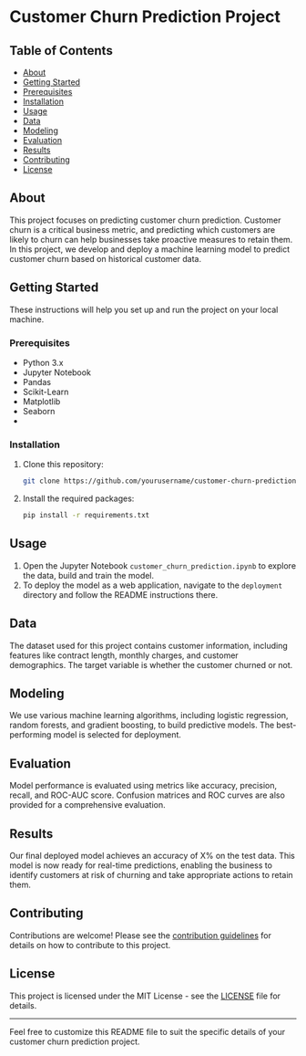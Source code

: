 
# Customer Churn Prediction Project

## Table of Contents

- [About](#about)
- [Getting Started](#getting-started)
- [Prerequisites](#prerequisites)
- [Installation](#installation)
- [Usage](#usage)
- [Data](#data)
- [Modeling](#modeling)
- [Evaluation](#evaluation)
- [Results](#results)
- [Contributing](#contributing)
- [License](#license)

## About

This project focuses on predicting customer churn prediction. Customer churn is a critical business metric, and predicting which customers are likely to churn can help businesses take proactive measures to retain them. In this project, we develop and deploy a machine learning model to predict customer churn based on historical customer data.

## Getting Started

These instructions will help you set up and run the project on your local machine.

### Prerequisites

- Python 3.x
- Jupyter Notebook
- Pandas
- Scikit-Learn
- Matplotlib
- Seaborn
- 
### Installation

1. Clone this repository:

   ```bash
   git clone https://github.com/yourusername/customer-churn-prediction.git
   ```

2. Install the required packages:

   ```bash
   pip install -r requirements.txt
   ```

## Usage

1. Open the Jupyter Notebook `customer_churn_prediction.ipynb` to explore the data, build and train the model.
2. To deploy the model as a web application, navigate to the `deployment` directory and follow the README instructions there.

## Data

The dataset used for this project contains customer information, including features like contract length, monthly charges, and customer demographics. The target variable is whether the customer churned or not.

## Modeling

We use various machine learning algorithms, including logistic regression, random forests, and gradient boosting, to build predictive models. The best-performing model is selected for deployment.

## Evaluation

Model performance is evaluated using metrics like accuracy, precision, recall, and ROC-AUC score. Confusion matrices and ROC curves are also provided for a comprehensive evaluation.

## Results

Our final deployed model achieves an accuracy of X% on the test data. This model is now ready for real-time predictions, enabling the business to identify customers at risk of churning and take appropriate actions to retain them.

## Contributing

Contributions are welcome! Please see the [contribution guidelines](CONTRIBUTING.md) for details on how to contribute to this project.

## License

This project is licensed under the MIT License - see the [LICENSE](LICENSE) file for details.

---

Feel free to customize this README file to suit the specific details of your customer churn prediction project.
